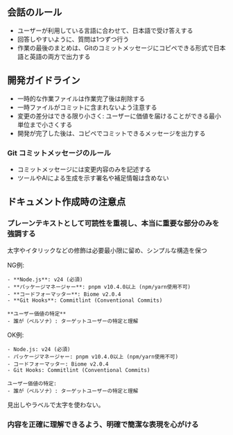 ## 会話のルール

- ユーザーが利用している言語に合わせて、日本語で受け答えする
- 回答しやすいように、質問は1つずつ行う
- 作業の最後のまとめは、Gitのコミットメッセージにコピペできる形式で日本語と英語の両方で出力する

## 開発ガイドライン

- 一時的な作業ファイルは作業完了後は削除する
- 一時ファイルがコミットに含まれないよう注意する
- 変更の差分はできる限り小さく: ユーザーに価値を届けることができる最小単位まで小さくする
- 開発が完了した後は、コピペでコミットできるメッセージを出力する

### Git コミットメッセージのルール

- コミットメッセージには変更内容のみを記述する
- ツールやAIによる生成を示す署名や補足情報は含めない

## ドキュメント作成時の注意点

### プレーンテキストとして可読性を重視し、本当に重要な部分のみを強調する

太字やイタリックなどの修飾は必要最小限に留め、シンプルな構造を保つ

NG例:
```
- **Node.js**: v24 (必須)
- **パッケージマネージャー**: pnpm v10.4.0以上 (npm/yarn使用不可)
- **コードフォーマッター**: Biome v2.0.4
- **Git Hooks**: Commitlint (Conventional Commits)

**ユーザー価値の特定**
- 誰が（ペルソナ）: ターゲットユーザーの特定と理解
```

OK例:
```
- Node.js: v24 (必須)
- パッケージマネージャー: pnpm v10.4.0以上 (npm/yarn使用不可)
- コードフォーマッター: Biome v2.0.4
- Git Hooks: Commitlint (Conventional Commits)

ユーザー価値の特定:
- 誰が（ペルソナ）: ターゲットユーザーの特定と理解
```

見出しやラベルで太字を使わない。

### 内容を正確に理解できるよう、明確で簡潔な表現を心がける
